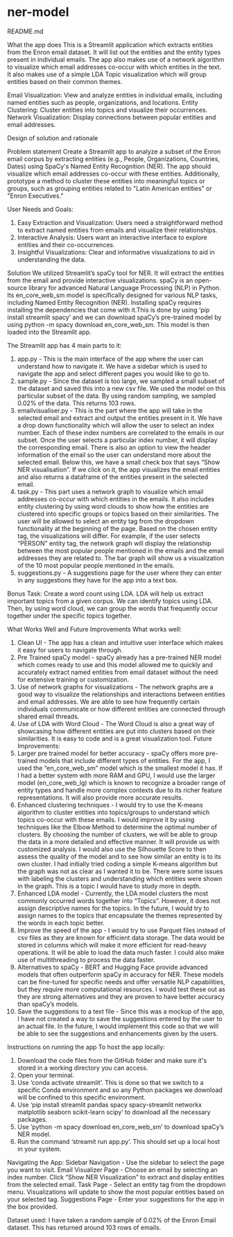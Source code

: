 # ner-model
README.md 

What the app does 
This is a Streamlit application which extracts entities from the Enron email dataset. It will list out the entities and the entity types present in individual emails. The app also makes use of a network algorithm to visualize which email addresses co-occur with which entities in the text. It also makes use of a simple LDA Topic visualization which will group entities based on their common themes.

Email Visualization: View and analyze entities in individual emails, including named entities such as people, organizations, and locations.
Entity Clustering: Cluster entities into topics and visualize their occurrences.
Network Visualization: Display connections between popular entities and email addresses.

Design of solution and rationale 

Problem statement
Create a Streamlit app to analyze a subset of the Enron email corpus by extracting entities (e.g., People, Organizations, Countries, Dates) using SpaCy's Named Entity Recognition (NER). The app should visualize which email addresses co-occur with these entities. Additionally, prototype a method to cluster these entities into meaningful topics or groups, such as grouping entities related to "Latin American entities" or "Enron Executives."

User Needs and Goals:
1. Easy Extraction and Visualization: Users need a straightforward method to extract named entities from emails and visualize their relationships.
2. Interactive Analysis: Users want an interactive interface to explore entities and their co-occurrences.
3. Insightful Visualizations: Clear and informative visualizations to aid in understanding the data.

Solution
We utilized Streamlit’s spaCy tool for NER. It will extract the entities from the email and provide interactive visualizations. 
spaCy is an open-source library for advanced Natural Language Processing (NLP) in Python. Its en_core_web_sm model is specifically designed for various NLP tasks, including Named Entity Recognition (NER).
Installing spaCy requires installing the dependencies that come with it.This is done by using ‘pip install streamlit spacy’ and we can download spaCy’s pre-trained model by using python -m spacy download en_core_web_sm. This model is then loaded into the Streamlit app.

The Streamlit app has 4 main parts to it:
1. app.py - This is the main interface of the app where the user can understand how to navigate it. We have a sidebar which is used to navigate the app and select different pages you would like to go to. 
2. sample.py - Since the dataset is too large, we sampled a small subset of the dataset and saved this into a new csv file. We used the model on this particular subset of the data. By using random sampling, we sampled 0.02% of the data. This returns 103 rows.
3. emailvisualiser.py - This is the part where the app will take in the selected email and extract and output the entities present in it.  We have a drop down functionality which will allow the user to select an index number. Each of these index numbers are correlated to the emails in our subset. Once the user selects a particular index number, it will display the corresponding email. There is also an option to view the header information of the email so the user can understand more about the selected email.  Below this, we have a small check box that says “Show NER visualisation”. If we click on it, the app visualizes the email entities and also returns a dataframe of the entities present in the selected email. 
4. task.py - This part uses a network graph to visualize which email addresses co-occur with which entities in the emails. It also includes entity clustering by using word clouds to show how the entities are clustered into specific groups or topics based on their similarities. The user will be allowed to select an entity tag from the dropdown functionality at the beginning of the page. Based on the chosen entity tag, the visualizations will differ. For example, if the user selects “PERSON” entity tag, the network graph will display the relationship between the most popular people mentioned in the emails and the email addresses they are related to. The bar graph will show us a visualization of the 10 most popular people mentioned in the emails.
5. suggestions.py - A suggestions page for the user where they can enter in any suggestions they have for the app into a text box. 

Bonus Task:
Create a word count using LDA. LDA will help us extract important topics from a given corpus. We can identify topics using LDA. Then, by using word cloud, we can group the words that frequently occur together under the specific topics together. 

What Works Well and Future Improvements
What works well:
1. Clean UI - The app has a clean and intuitive user interface which makes it easy for users to navigate through.
2. Pre Trained spaCy model - spaCy already has a pre-trained NER model which comes ready to use and this model allowed me to quickly and accurately extract named entities from email dataset without the need for extensive training or customization.
3. Use of network graphs for visualizations - The network graphs are a good way to visualize the relationships and interactions between entities and email addresses. We are able to see how frequently certain individuals communicate or how different entities are connected through shared email threads.
4. Use of LDA with Word Cloud - The Word Cloud is also a great way of showcasing how different entities are put into clusters based on their similarities. It is easy to code and is a great visualization tool. 
Future Improvements:
1. Larger pre trained model for better accuracy - spaCy offers more pre-trained models that include different types of entities. For the app, I used the “en_core_web_sm” model which is the smallest model it has. If I had a better system with more RAM and GPU, I would use the larger model (en_core_web_lg) which is known to recognize a broader range of entity types and handle more complex contexts due to its richer feature representations. It will also provide more accurate results. 
2. Enhanced clustering techniques - I would try to use the K-means algorithm to cluster entities into topics/groups to understand which topics co-occur with these emails. I would improve it by using techniques like the Elbow Method to determine the optimal number of clusters. By choosing the number of clusters, we will be able to group the data in a more detailed and effective manner. It will provide us with customized analysis. I would also use the Silhouette Score to then assess the quality of the model and to see how similar an entity is to its own cluster. 
I had initially tried coding a simple K-means algorithm but the graph was not as clear as I wanted it to be. There were some issues with labeling the clusters and understanding which entities were shown in the graph. This is a topic I would have to study more in depth.
3. Enhanced LDA model - Currently, the LDA model clusters the most commonly occurred words together into “Topics”. However, it does not assign descriptive names for the topics. In the future, I would try to assign names to the topics that encapsulate the themes represented by the words in each topic better. 
4. Improve the speed of the app - I would try to use Parquet files instead of csv files as they are known for efficient data storage. The data would be stored in columns which will make it more efficient for read-heavy operations. It will be able to load the data much faster. I could also make use of multithreading to process the data faster. 
5. Alternatives to spaCy - BERT and Hugging Face provide advanced models that often outperform spaCy in accuracy for  NER. These models can be fine-tuned for specific needs and offer versatile NLP capabilities, but they require more computational resources. I would test these out as they are strong alternatives and they are proven to have better accuracy than spaCy’s models.
6. Save the suggestions to a text file - Since this was a mockup of the app, I have not created a way to save the suggestions entered by the user to an actual file. In the future, I would implement this code so that we will be able to see the suggestions and enhancements given by the users.
   
Instructions on running the app
To host the app locally:
1. Download the code files from the GitHub folder and make sure it's stored in a working directory you can access. 
2. Open your terminal. 
3. Use ‘conda activate streamlit’. This is done so that we switch to a specific Conda environment and so any Python packages we download will be confined to this specific environment. 
4. Use ‘pip install streamlit pandas spacy spacy-streamlit networkx matplotlib seaborn scikit-learn scipy’ to download all the necessary packages. 
5. Use ‘python -m spacy download en_core_web_sm’ to download spaCy’s NER model.
6. Run the command ‘streamit run app.py’.
This should set up a local host in your system.

Navigating the App:
Sidebar Navigation - Use the sidebar to select the page you want to visit.
Email Visualizer Page - Choose an email by selecting an index number. Click “Show NER Visualization” to extract and display entities from the selected email.
Task Page - Select an entity tag from the dropdown menu. Visualizations will update to show the most popular entities based on your selected tag.
Suggestions Page - Enter your suggestions for the app in the box provided.

Dataset used:
I have taken a random sample of 0.02% of the Enron Email dataset. This has returned around 103 rows of emails. 

